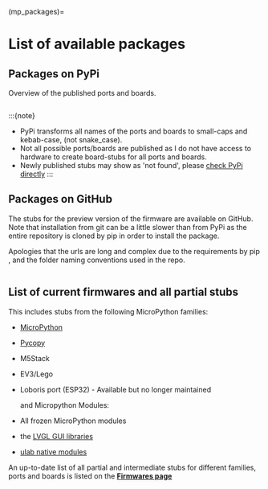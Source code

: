 (mp_packages)=
# List of available packages

## Packages on PyPi

Overview of the published ports and boards.

```{include} modules_pypi_body.md
```

:::{note}

- PyPi transforms all names of the ports and boards to small-caps and kebab-case, (not snake_case).
- Not all possible ports/boards are published as I do not have access to hardware to create board-stubs for all ports and boards.
- Newly published stubs may show as 'not found', please [check PyPi directly](https://pypi.org/search/?q=micropython+-stubs&o=&c=Programming+Language+%3A%3A+Python+%3A%3A+Implementation+%3A%3A+MicroPython)
:::


## Packages on GitHub

The stubs for the preview version of the firmware are available on GitHub.
Note that installation from git can be a little slower than from PyPi as the entire repository is cloned by pip in order to install the package.

Apologies that the urls are long and complex due to the requirements by pip , and the folder naming conventions used in the repo.

```{include} modules_git_body.md
```


## List of current firmwares and all partial stubs

This includes stubs from the following MicroPython families: 

- [MicroPython](micropython-stubs)

- [Pycopy](pycopy-stubs)

- M5Stack

- EV3/Lego

- Loboris port (ESP32) - Available but no longer maintained
  
  and Micropython Modules: 

- All frozen MicroPython modules

- the [LVGL GUI libraries](https://github.com/lvgl/lv_binding_micropython)

- [ulab native modules](ulab-stubs)

An up-to-date list of all partial and intermediate stubs for different families,  ports and boards is listed on the [**Firmwares page**](all-stubs) 
